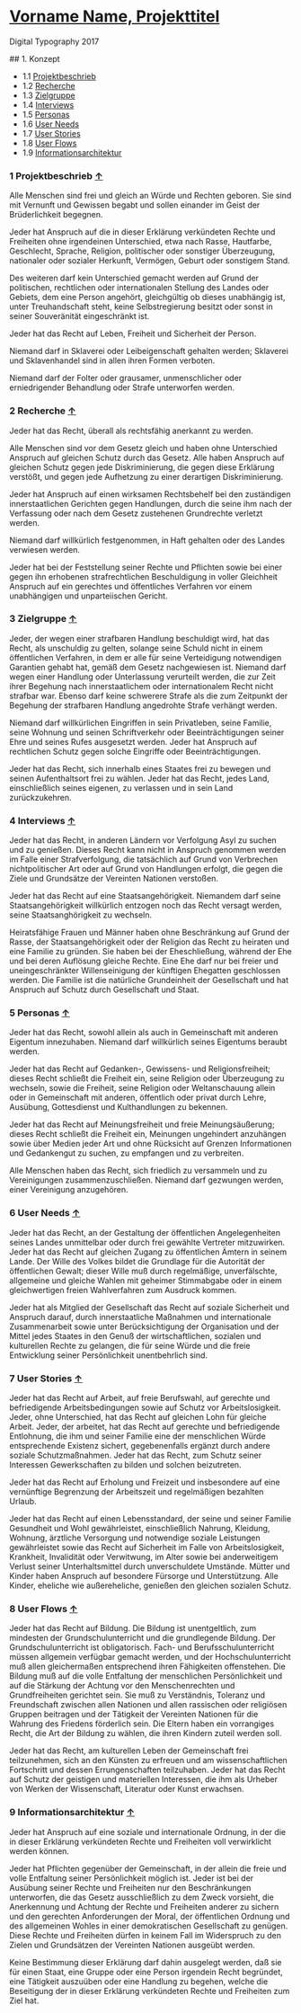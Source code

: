 # [Vorname Name, Projekttitel](../index.md)

Digital Typography 2017

<a id="top"></a>

## 1. Konzept

* 1.1 [Projektbeschrieb](#beschrieb)
* 1.2 [Recherche](#recherche)
* 1.3 [Zielgruppe](#zielgruppe)
* 1.4 [Interviews](#interviews)
* 1.5 [Personas](#personas)
* 1.6 [User Needs](#needs)
* 1.7 [User Stories](#stories)
* 1.8 [User Flows](#flows)
* 1.9 [Informationsarchitektur](#ia)

<a id="beschrieb"></a>
### 1 Projektbeschrieb [&uarr;](#top)

Alle Menschen sind frei und gleich an Würde und Rechten geboren. Sie sind mit Vernunft und Gewissen begabt und sollen einander im Geist der Brüderlichkeit begegnen.

Jeder hat Anspruch auf die in dieser Erklärung verkündeten Rechte und Freiheiten ohne irgendeinen Unterschied, etwa nach Rasse, Hautfarbe, Geschlecht, Sprache, Religion, politischer oder sonstiger Überzeugung, nationaler oder sozialer Herkunft, Vermögen, Geburt oder sonstigem Stand.

Des weiteren darf kein Unterschied gemacht werden auf Grund der politischen, rechtlichen oder internationalen Stellung des Landes oder Gebiets, dem eine Person angehört, gleichgültig ob dieses unabhängig ist, unter Treuhandschaft steht, keine Selbstregierung besitzt oder sonst in seiner Souveränität eingeschränkt ist.

Jeder hat das Recht auf Leben, Freiheit und Sicherheit der Person.

Niemand darf in Sklaverei oder Leibeigenschaft gehalten werden; Sklaverei und Sklavenhandel sind in allen ihren Formen verboten.

Niemand darf der Folter oder grausamer, unmenschlicher oder erniedrigender Behandlung oder Strafe unterworfen werden.

<a id="recherche"></a>
### 2 Recherche [&uarr;](#top)

Jeder hat das Recht, überall als rechtsfähig anerkannt zu werden.

Alle Menschen sind vor dem Gesetz gleich und haben ohne Unterschied Anspruch auf gleichen Schutz durch das Gesetz. Alle haben Anspruch auf gleichen Schutz gegen jede Diskriminierung, die gegen diese Erklärung verstößt, und gegen jede Aufhetzung zu einer derartigen Diskriminierung.

Jeder hat Anspruch auf einen wirksamen Rechtsbehelf bei den zuständigen innerstaatlichen Gerichten gegen Handlungen, durch die seine ihm nach der Verfassung oder nach dem Gesetz zustehenen Grundrechte verletzt werden.

Niemand darf willkürlich festgenommen, in Haft gehalten oder des Landes verwiesen werden.

Jeder hat bei der Feststellung seiner Rechte und Pflichten sowie bei einer gegen ihn erhobenen strafrechtlichen Beschuldigung in voller Gleichheit Anspruch auf ein gerechtes und öffentliches Verfahren vor einem unabhängigen und unparteiischen Gericht.

<a id="zielgruppe"></a>
### 3 Zielgruppe [&uarr;](#top)

Jeder, der wegen einer strafbaren Handlung beschuldigt wird, hat das Recht, als unschuldig zu gelten, solange seine Schuld nicht in einem öffentlichen Verfahren, in dem er alle für seine Verteidigung notwendigen Garantien gehabt hat, gemäß dem Gesetz nachgewiesen ist.
Niemand darf wegen einer Handlung oder Unterlassung verurteilt werden, die zur Zeit ihrer Begehung nach innerstaatlichem oder internationalem Recht nicht strafbar war. Ebenso darf keine schwerere Strafe als die zum Zeitpunkt der Begehung der strafbaren Handlung angedrohte Strafe verhängt werden.

Niemand darf willkürlichen Eingriffen in sein Privatleben, seine Familie, seine Wohnung und seinen Schriftverkehr oder Beeinträchtigungen seiner Ehre und seines Rufes ausgesetzt werden. Jeder hat Anspruch auf rechtlichen Schutz gegen solche Eingriffe oder Beeinträchtigungen.

Jeder hat das Recht, sich innerhalb eines Staates frei zu bewegen und seinen Aufenthaltsort frei zu wählen.
Jeder hat das Recht, jedes Land, einschließlich seines eigenen, zu verlassen und in sein Land zurückzukehren.

<a id="interviews"></a>
### 4 Interviews [&uarr;](#top)

Jeder hat das Recht, in anderen Ländern vor Verfolgung Asyl zu suchen und zu genießen.
Dieses Recht kann nicht in Anspruch genommen werden im Falle einer Strafverfolgung, die tatsächlich auf Grund von Verbrechen nichtpolitischer Art oder auf Grund von Handlungen erfolgt, die gegen die Ziele und Grundsätze der Vereinten Nationen verstoßen.

Jeder hat das Recht auf eine Staatsangehörigkeit.
Niemandem darf seine Staatsangehörigkeit willkürlich entzogen noch das Recht versagt werden, seine Staatsanghörigkeit zu wechseln.

Heiratsfähige Frauen und Männer haben ohne Beschränkung auf Grund der Rasse, der Staatsangehörigkeit oder der Religion das Recht zu heiraten und eine Familie zu gründen. Sie haben bei der Eheschließung, während der Ehe und bei deren Auflösung gleiche Rechte.
Eine Ehe darf nur bei freier und uneingeschränkter Willenseinigung der künftigen Ehegatten geschlossen werden.
Die Familie ist die natürliche Grundeinheit der Gesellschaft und hat Anspruch auf Schutz durch Gesellschaft und Staat.

<a id="personas"></a>
### 5 Personas [&uarr;](#top)

Jeder hat das Recht, sowohl allein als auch in Gemeinschaft mit anderen Eigentum innezuhaben.
Niemand darf willkürlich seines Eigentums beraubt werden.

Jeder hat das Recht auf Gedanken-, Gewissens- und Religionsfreiheit; dieses Recht schließt die Freiheit ein, seine Religion oder Überzeugung zu wechseln, sowie die Freiheit, seine Religion oder Weltanschauung allein oder in Gemeinschaft mit anderen, öffentlich oder privat durch Lehre, Ausübung, Gottesdienst und Kulthandlungen zu bekennen.

Jeder hat das Recht auf Meinungsfreiheit und freie Meinungsäußerung; dieses Recht schließt die Freiheit ein, Meinungen ungehindert anzuhängen sowie über Medien jeder Art und ohne Rücksicht auf Grenzen Informationen und Gedankengut zu suchen, zu empfangen und zu verbreiten.

Alle Menschen haben das Recht, sich friedlich zu versammeln und zu Vereinigungen zusammenzuschließen.
Niemand darf gezwungen werden, einer Vereinigung anzugehören.

<a id="needs"></a>
### 6 User Needs [&uarr;](#top)

Jeder hat das Recht, an der Gestaltung der öffentlichen Angelegenheiten seines Landes unmittelbar oder durch frei gewählte Vertreter mitzuwirken.
Jeder hat das Recht auf gleichen Zugang zu öffentlichen Ämtern in seinem Lande.
Der Wille des Volkes bildet die Grundlage für die Autorität der öffentlichen Gewalt; dieser Wille muß durch regelmäßige, unverfälschte, allgemeine und gleiche Wahlen mit geheimer Stimmabgabe oder in einem gleichwertigen freien Wahlverfahren zum Ausdruck kommen.

Jeder hat als Mitglied der Gesellschaft das Recht auf soziale Sicherheit und Anspruch darauf, durch innerstaatliche Maßnahmen und internationale Zusammenarbeit sowie unter Berücksichtigung der Organisation und der Mittel jedes Staates in den Genuß der wirtschaftlichen, sozialen und kulturellen Rechte zu gelangen, die für seine Würde und die freie Entwicklung seiner Persönlichkeit unentbehrlich sind.

<a id="stories"></a>
### 7 User Stories [&uarr;](#top)

Jeder hat das Recht auf Arbeit, auf freie Berufswahl, auf gerechte und befriedigende Arbeitsbedingungen sowie auf Schutz vor Arbeitslosigkeit.
Jeder, ohne Unterschied, hat das Recht auf gleichen Lohn für gleiche Arbeit.
Jeder, der arbeitet, hat das Recht auf gerechte und befriedigende Entlohnung, die ihm und seiner Familie eine der menschlichen Würde entsprechende Existenz sichert, gegebenenfalls ergänzt durch andere soziale Schutzmaßnahmen.
Jeder hat das Recht, zum Schutz seiner Interessen Gewerkschaften zu bilden und solchen beizutreten.

Jeder hat das Recht auf Erholung und Freizeit und insbesondere auf eine vernünftige Begrenzung der Arbeitszeit und regelmäßigen bezahlten Urlaub.

Jeder hat das Recht auf einen Lebensstandard, der seine und seiner Familie Gesundheit und Wohl gewährleistet, einschließlich Nahrung, Kleidung, Wohnung, ärztliche Versorgung und notwendige soziale Leistungen gewährleistet sowie das Recht auf Sicherheit im Falle von Arbeitslosigkeit, Krankheit, Invalidität oder Verwitwung, im Alter sowie bei anderweitigem Verlust seiner Unterhaltsmittel durch unverschuldete Umstände.
Mütter und Kinder haben Anspruch auf besondere Fürsorge und Unterstützung. Alle Kinder, eheliche wie außereheliche, genießen den gleichen sozialen Schutz.

<a id="flows"></a>
### 8 User Flows [&uarr;](#top)

Jeder hat das Recht auf Bildung. Die Bildung ist unentgeltlich, zum mindesten der Grundschulunterricht und die grundlegende Bildung. Der Grundschulunterricht ist obligatorisch. Fach- und Berufsschulunterricht müssen allgemein verfügbar gemacht werden, und der Hochschulunterricht muß allen gleichermaßen entsprechend ihren Fähigkeiten offenstehen.
Die Bildung muß auf die volle Entfaltung der menschlichen Persönlichkeit und auf die Stärkung der Achtung vor den Menschenrechten und Grundfreiheiten gerichtet sein. Sie muß zu Verständnis, Toleranz und Freundschaft zwischen allen Nationen und allen rassischen oder religiösen Gruppen beitragen und der Tätigkeit der Vereinten Nationen für die Wahrung des Friedens förderlich sein.
Die Eltern haben ein vorrangiges Recht, die Art der Bildung zu wählen, die ihren Kindern zuteil werden soll.

Jeder hat das Recht, am kulturellen Leben der Gemeinschaft frei teilzunehmen, sich an den Künsten zu erfreuen und am wissenschaftlichen Fortschritt und dessen Errungenschaften teilzuhaben.
Jeder hat das Recht auf Schutz der geistigen und materiellen Interessen, die ihm als Urheber von Werken der Wissenschaft, Literatur oder Kunst erwachsen.

<a id="ia"></a>
### 9 Informationsarchitektur [&uarr;](#top)

Jeder hat Anspruch auf eine soziale und internationale Ordnung, in der die in dieser Erklärung verkündeten Rechte und Freiheiten voll verwirklicht werden können.

Jeder hat Pflichten gegenüber der Gemeinschaft, in der allein die freie und volle Entfaltung seiner Persönlichkeit möglich ist.
Jeder ist bei der Ausübung seiner Rechte und Freiheiten nur den Beschränkungen unterworfen, die das Gesetz ausschließlich zu dem Zweck vorsieht, die Anerkennung und Achtung der Rechte und Freiheiten anderer zu sichern und den gerechten Anforderungen der Moral, der öffentlichen Ordnung und des allgemeinen Wohles in einer demokratischen Gesellschaft zu genügen.
Diese Rechte und Freiheiten dürfen in keinem Fall im Widerspruch zu den Zielen und Grundsätzen der Vereinten Nationen ausgeübt werden.

Keine Bestimmung dieser Erklärung darf dahin ausgelegt werden, daß sie für einen Staat, eine Gruppe oder eine Person irgendein Recht begründet, eine Tätigkeit auszuüben oder eine Handlung zu begehen, welche die Beseitigung der in dieser Erklärung verkündeten Rechte und Freiheiten zum Ziel hat.  
